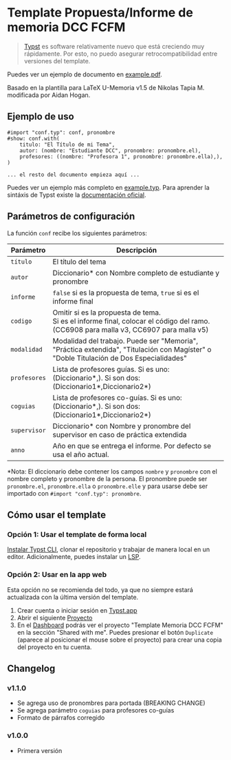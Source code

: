 # Template Propuesta/Informe de memoria DCC FCFM

> [Typst](https://typst.app) es software relativamente nuevo que está creciendo muy rápidamente. Por esto, no puedo asegurar retrocompatibilidad entre versiones del template.

Puedes ver un ejemplo de documento en [example.pdf](example.pdf).

Basado en la plantilla para LaTeX U-Memoria v1.5 de Nikolas Tapia M. modificada por Aidan Hogan.

## Ejemplo de uso

```typ
#import "conf.typ": conf, pronombre
#show: conf.with(
    titulo: "El Título de mi Tema",
    autor: (nombre: "Estudiante DCC", pronombre: pronombre.el),
    profesores: ((nombre: "Profesora 1", pronombre: pronombre.ella),),
)

... el resto del documento empieza aquí ...
```

Puedes ver un ejemplo más completo en [example.typ](example.typ). Para aprender la sintáxis de Typst existe la [documentación oficial](https://typst.app/docs).

## Parámetros de configuración

La función `conf` recibe los siguientes parámetros:

| Parámetro    | Descripción                                                                                                                                    |
| ------------ | ---------------------------------------------------------------------------------------------------------------------------------------------- |
| `título`     | El título del tema                                                                                                                             |
| `autor`      | Diccionario* con Nombre completo de estudiante y pronombre                                                                                     |
| `informe`    | `false` si es la propuesta de tema, `true` si es el informe final                                                                              |
| `codigo`     | Omitir si es la propuesta de tema. <br> Si es el informe final, colocar el código del ramo. (CC6908 para malla v3, CC6907 para malla v5)       |
| `modalidad`  | Modalidad del trabajo. Puede ser \"Memoria\", \"Práctica extendida\", \"Titulación con Magíster\" o \"Doble Titulación de Dos Especialidades\" |
| `profesores` | Lista de profesores guías. Si es uno: (Diccionario*,). Si son dos: (Diccionario1*,Diccionario2*)                                               |
| `coguias`    | Lista de profesores co-guías. Si es uno: (Diccionario*,). Si son dos: (Diccionario1*,Diccionario2*)                                            |
| `supervisor` | Diccionario* con Nombre y pronombre del supervisor en caso de práctica extendida                                                               |
| `anno`       | Año en que se entrega el informe. Por defecto se usa el año actual.                                                                            |

*Nota: El diccionario debe contener los campos `nombre` y `pronombre` con el nombre completo y pronombre de la persona. El pronombre puede ser `pronombre.el`, `pronombre.ella` o `pronombre.elle` y para usarse debe ser importado con `#import "conf.typ": pronombre`.

## Cómo usar el template

### Opción 1: Usar el template de forma local

[Instalar Typst CLI](https://github.com/typst/typst#instalación), clonar el repositorio y trabajar de manera local en un editor. Adicionalmente, puedes instalar un [LSP](https://github.com/nvarner/typst-lsp).

### Opción 2: Usar en la app web

Esta opción no se recomienda del todo, ya que no siempre estará actualizada con la última versión del template.

1. Crear cuenta o iniciar sesión en [Typst.app](https://typst.app/)
2. Abrir el siguiente [Proyecto](https://typst.app/project/rlXex0o5Qilf1gycQycqiH)
3. En el [Dashboard](https://typst.app/) podrás ver el proyecto "Template Memoria DCC FCFM" en la sección "Shared with me". Puedes presionar el botón `Duplicate` (aparece al posicionar el mouse sobre el proyecto) para crear una copia del proyecto en tu cuenta.

## Changelog

### v1.1.0

* Se agrega uso de pronombres para portada (BREAKING CHANGE)
* Se agrega parámetro `coguias` para profesores co-guías
* Formato de párrafos corregido

### v1.0.0

* Primera versión